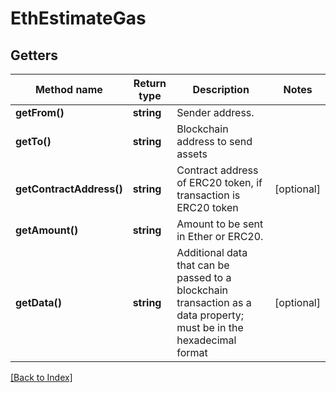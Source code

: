 # EthEstimateGas

## Getters

Method name | Return type | Description | Notes
------------ | ------------- | ------------- | -------------
**getFrom()** | **string** | Sender address. |
**getTo()** | **string** | Blockchain address to send assets |
**getContractAddress()** | **string** | Contract address of ERC20 token, if transaction is ERC20 token | [optional]
**getAmount()** | **string** | Amount to be sent in Ether or ERC20. |
**getData()** | **string** | Additional data that can be passed to a blockchain transaction as a data property; must be in the hexadecimal format | [optional]

[[Back to Index]](../index.md)
